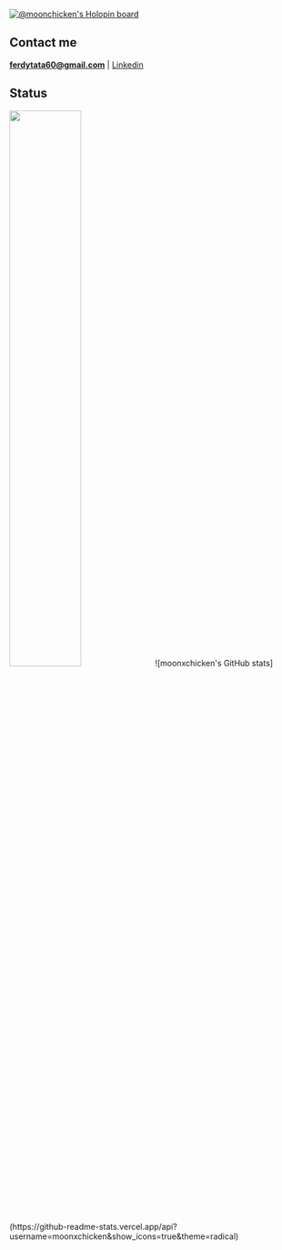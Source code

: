 [![@moonchicken's Holopin board](https://holopin.io/api/user/board?user=moonchicken)](https://holopin.io/@moonchicken)
## Contact me
**ferdytata60@gmail.com** | [Linkedin](https://www.linkedin.com/in/ferdymuhammadiqbal)
## Status
<img width="50%" src="https://github-readme-stats.vercel.app/api/top-langs/?username=moonxchicken&title_color=79ff97&icon_color=63a2ff&text_color=ffffff&bg_color=151515&hide=css%2Chtml&layout=compact"/>
![moonxchicken's GitHub stats](https://github-readme-stats.vercel.app/api?username=moonxchicken&show_icons=true&theme=radical)
